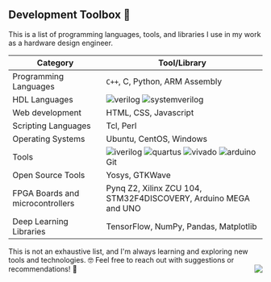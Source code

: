 ## Development Toolbox 🔧

This is a list of programming languages, tools, and libraries I use in my work as a hardware design engineer.

| Category | Tool/Library |
| ------| ----- |
| Programming Languages | `C++`, C, Python, ARM Assembly |
| HDL Languages | ![verilog](https://img.shields.io/badge/-Verilog-8985F0.svg) ![systemverilog](https://img.shields.io/badge/-SystemVerilog-CAD09D.svg) |
| Web development  | HTML, CSS, Javascript |
| Scripting Languages | Tcl, Perl |
| Operating Systems | Ubuntu, CentOS, Windows |
| Tools |![iverilog](https://img.shields.io/badge/-iverilog-green.svg) ![quartus](https://img.shields.io/badge/-Quartus-blue.svg?logo=intel&logoColor=ffffff) ![vivado](https://img.shields.io/badge/-Vivado-FF1010.svg?logo=xilinx&logoColor=ffffff) ![arduino](https://img.shields.io/badge/-Arduino-00979D.svg?logo=arduino&logoColor=ffffff)  Git |
| Open Source Tools | Yosys, GTKWave |
| FPGA Boards and microcontrollers | Pynq Z2, Xilinx ZCU 104, STM32F4DISCOVERY, Arduino MEGA and UNO |
| Deep Learning Libraries | TensorFlow, NumPy, Pandas, Matplotlib |


This is not an exhaustive list, and I'm always learning and exploring new tools and technologies. :nerd_face: Feel free to reach out with suggestions or recommendations! :wave:
<img align="right" src="https://komarev.com/ghpvc/?username=minecraftdixit&color=yellow">
